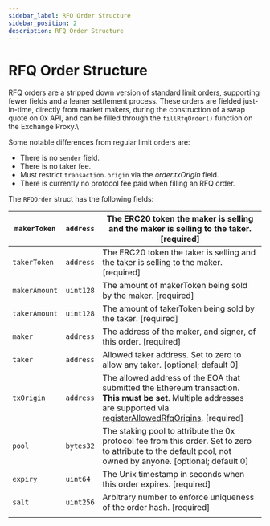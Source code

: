 ```yaml
---
sidebar_label: RFQ Order Structure
sidebar_position: 2
description: RFQ Order Structure
---
```

# RFQ Order Structure

RFQ orders are a stripped down version of standard [limit orders](../../limit-orders-advanced-traders/docs/limit-order-structure.md), supporting fewer fields and a leaner settlement process. These orders are fielded just-in-time, directly from market makers, during the construction of a swap quote on 0x API, and can be filled through the `fillRfqOrder()` function on the Exchange Proxy.\


Some notable differences from regular limit orders are:

* There is no `sender` field.
* There is no taker fee.
* Must restrict `transaction.origin` via the _order.txOrigin_ field.
* There is currently no protocol fee paid when filling an RFQ order.



The `RFQOrder` struct has the following fields:

| `makerToken`  | `address` | The ERC20 token the maker is selling and the maker is selling to the taker. \[required]                                                                                                                                                                        |
| ------------- | --------- | -------------------------------------------------------------------------------------------------------------------------------------------------------------------------------------------------------------------------------------------------------------- |
| `takerToken`  | `address` | The ERC20 token the taker is selling and the taker is selling to the maker. \[required]                                                                                                                                                                        |
| `makerAmount` | `uint128` | The amount of makerToken being sold by the maker. \[required]                                                                                                                                                                                                  |
| `takerAmount` | `uint128` | The amount of takerToken being sold by the taker. \[required]                                                                                                                                                                                                  |
| `maker`       | `address` | The address of the maker, and signer, of this order. \[required]                                                                                                                                                                                               |
| `taker`       | `address` | Allowed taker address. Set to zero to allow any taker. \[optional; default 0]                                                                                                                                                                                  |
| `txOrigin`    | `address` | The allowed address of the EOA that submitted the Ethereum transaction. **This must be set**. Multiple addresses are supported via [registerAllowedRfqOrigins](https://protocol.0x.org/en/latest/basics/functions.html#registerallowedrfqorigins). \[required] |
| `pool`        | `bytes32` | The staking pool to attribute the 0x protocol fee from this order. Set to zero to attribute to the default pool, not owned by anyone. \[optional; default 0]                                                                                                   |
| `expiry`      | `uint64`  | The Unix timestamp in seconds when this order expires. \[required]                                                                                                                                                                                             |
| `salt`        | `uint256` | Arbitrary number to enforce uniqueness of the order hash. \[required]                                                                                                                                                                                          |
|               |           |                                                                                                                                                                                                                                                                |